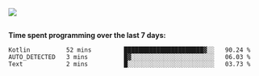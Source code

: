 [![](https://img.shields.io/badge/discord-jonatsp%234844-7289DA?logo=discord)](https://discord.com/users/239510668687048717)

##
**Time spent programming over the last 7 days:**
<!--START_SECTION:waka-->
```text
Kotlin          52 mins         ██████████████████████▓░░   90.24 % 
AUTO_DETECTED   3 mins          █▓░░░░░░░░░░░░░░░░░░░░░░░   06.03 % 
Text            2 mins          █░░░░░░░░░░░░░░░░░░░░░░░░   03.73 % 
```
<!--END_SECTION:waka-->
##
